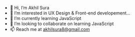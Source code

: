 - 👋 Hi, I’m Akhil Sura
- 👀 I’m interested in UX Design & Front-end developement...
- 🌱 I’m currently learning JavaScript
- 💞️ I’m looking to collaborate on learning JavaScript
- 📫 Reach me at akhilsura8@gmail.com

<!---
akhilsura7/akhilsura7 is a ✨ special ✨ repository because its `README.md` (this file) appears on your GitHub profile.
You can click the Preview link to take a look at your changes.
--->
